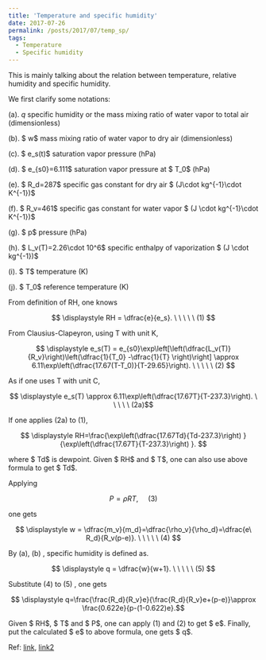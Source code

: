 ```yaml
---
title: 'Temperature and specific humidity'
date: 2017-07-26
permalink: /posts/2017/07/temp_sp/
tags:
  - Temperature
  - Specific humidity
---
```


<!-- @import "[TOC]" {cmd="toc" depthFrom=1 depthTo=6 orderedList=false} -->


This is mainly talking about the relation between temperature, relative humidity and specific humidity.



We first clarify some notations:



(a). $q$ specific humidity or the mass mixing ratio of water vapor to total air (dimensionless)



(b). $ w$ mass mixing ratio of water vapor to dry air (dimensionless)



(c). $ e_s(t)$ saturation vapor pressure (hPa)



(d). $ e_{s0}=6.111$ saturation vapor pressure at $ T_0$  (hPa)



(e). $ R_d=287$ specific gas constant for dry air $ (J\cdot  kg^{-1}\cdot  K^{-1})$



(f). $ R_v=461$ specific gas constant for water vapor $ (J \cdot kg^{-1}\cdot  K^{-1})$



(g). $ p$ pressure (hPa)



(h). $ L_v(T)=2.26\cdot 10^6$ specific enthalpy of vaporization $ (J \cdot kg^{-1})$



(i). $ T$ temperature (K)



(j). $ T_0$ reference temperature  (K)







From definition of RH, one knows

$$ \displaystyle RH = \dfrac{e}{e_s}. \ \ \ \ \ (1) $$











From Clausius-Clapeyron, using T with unit K,



$$ \displaystyle e_s(T) = e_{s0}\exp\left[\left(\dfrac{L_v(T)}{R_v}\right)\left(\dfrac{1}{T_0} -\dfrac{1}{T} \right)\right] \approx 6.11\exp\left(\dfrac{17.67(T-T_0)}{T-29.65}\right). \  \ \ \ \ (2) $$



As if one uses T with unit C,

$$ \displaystyle e_s(T) \approx 6.11\exp\left(\dfrac{17.67T}{T-237.3}\right). \ \ \ \ \ (2a)$$



If one applies (2a) to (1),

$$ \displaystyle RH=\frac{\exp\left(\dfrac{17.67Td}{Td-237.3}\right) }{\exp\left(\dfrac{17.67T}{T-237.3}\right) }. $$



where $ Td$ is dewpoint. Given $ RH$ and $ T$, one can also use above formula to get $ Td$.







Applying

$$ \displaystyle P=\rho RT,  \ \ \ \ \ (3) $$



one gets

$$ \displaystyle w = \dfrac{m_v}{m_d}=\dfrac{\rho_v}{\rho_d}=\dfrac{e\ R_d}{R_v(p-e)}. \ \ \ \ \ (4) $$











By (a), (b) ,  specific humidity is defined as.

$$ \displaystyle q = \dfrac{w}{w+1}. \ \ \ \ \ (5) $$



Substitute (4) to (5) , one gets

$$ \displaystyle  q=\frac{\frac{R_d}{R_v}e}{\frac{R_d}{R_v}e+(p-e)}\approx \frac{0.622e}{p-(1-0.622)e}.$$



Given $ RH$, $ T$ and $ P$, one can apply (1) and (2) to get $ e$. Finally, put the calculated $ e$ to above formula, one gets $ q$.







Ref: [link](https://earthscience.stackexchange.com/questions/5076/how-to-calculate-specific-humidity-with-relative-humidity-temperature-and-pres), [link2](https://earthscience.stackexchange.com/questions/2360/how-do-i-convert-specific-humidity-to-relative-humidity)